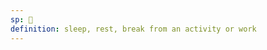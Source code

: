 ```yaml
---
sp: 󱤢
definition: sleep, rest, break from an activity or work
---
```

<!-- lape is about rest! it's used much to refer to extended rest such as sleeping, but can also be used about just chilling. playing games after a long day of work or staring blankly into the air for 2 hours after spending way too long on a math assignment is lape. -->